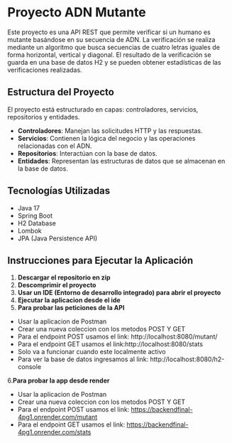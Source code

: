 # Proyecto ADN Mutante

Este proyecto es una API REST que permite verificar si un humano es mutante basándose en su secuencia de ADN. La verificación se realiza mediante un algoritmo que busca secuencias de cuatro letras iguales de forma horizontal, vertical y diagonal. El resultado de la verificación se guarda en una base de datos H2 y se pueden obtener estadísticas de las verificaciones realizadas.

## Estructura del Proyecto

El proyecto está estructurado en capas: controladores, servicios, repositorios y entidades.

- **Controladores**: Manejan las solicitudes HTTP y las respuestas.
- **Servicios**: Contienen la lógica del negocio y las operaciones relacionadas con el ADN.
- **Repositorios**: Interactúan con la base de datos.
- **Entidades**: Representan las estructuras de datos que se almacenan en la base de datos.

## Tecnologías Utilizadas

- Java 17
- Spring Boot
- H2 Database
- Lombok
- JPA (Java Persistence API)

## Instrucciones para Ejecutar la Aplicación

1. **Descargar el repositorio en zip**
2. **Descomprimir el proyecto**
3. **Usar un IDE (Entorno de desarrollo integrado) para abrir el proyecto**
4. **Ejecutar la aplicacion desde el ide**
5. **Para probar las peticiones de la API** 
- Usar la aplicacion de Postman
- Crear una nueva coleccion con los metodos POST Y GET
- Para el endpoint POST usamos el link: http://localhost:8080/mutant/
- Para el endpoint GET usamos el link:http://localhost:8080/stats
- Solo va a funcionar cuando este localmente activo
- Para ver la base de datos ingresamos al link: http://localhost:8080/h2-console
  
6.**Para probar la app desde render**
- Usar la aplicacion de Postman
- Crear una nueva coleccion con los metodos POST Y GET
- Para el endpoint POST usamos el link: https://backendfinal-4pg1.onrender.com/mutant
- Para el endpoint GET usamos el link: https://backendfinal-4pg1.onrender.com/stats


  
